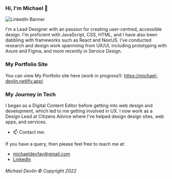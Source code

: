 ### Hi, I'm Michael 👋

![LinkedIn Banner](https://github.com/user-attachments/assets/5da0d5d5-5fce-4ed1-83e7-1637d9dbad3e)

I'm a Lead Designer with an passion for creating user-centred, accessible design. I'm proficient with JavaScript, CSS, HTML, and I have also been dabbling with frameworks such as React and NextJS. I've conducted research and design work spannning from UX/UI, including prototyping with Axure and Figma, and more recently in Service Design.

### My Portfolio Site
You can view My Portfolio site here (work in progress!):
https://michael-devlin.netlify.app/

### My Journey in Tech

I began as a Digital Content Editor before getting into web design and development, which led to me getting involved in UX. I now work as a Design Lead at Citizens Advice where I've helped design design sites, web apps, and services.

- 📫    Contact me:

If you have a query, then please feel free to reach me at: 
- michaeldevfay@gmail.com
- [LinkedIn](https://www.linkedin.com/in/michael-devlin-/)


###### Michael Devlin © Copyright 2022
